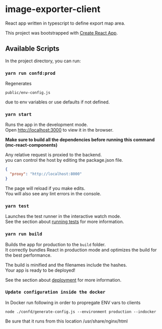 
# image-exporter-client
React app written in typescript to define export map area.<br/>

This project was bootstrapped with [Create React App](https://github.com/facebook/create-react-app).

## Available Scripts

In the project directory, you can run:

### `yarn run confd:prod`

Regenerates 
```
public/env-config.js 
```
due to env variables or use defaults if not defined.<br />

### `yarn start`

Runs the app in the development mode.<br />
Open [http://localhost:3000](http://localhost:3000) to view it in the browser.

**Make sure to build all the dependencies before running this command (mc-react-components)**

Any relative request is proxied to the backend.<br/>
you can control the host by editing the package.json file.
```json
{
  "proxy": "http://localhost:8000"
}
```

The page will reload if you make edits.<br />
You will also see any lint errors in the console.

### `yarn test`

Launches the test runner in the interactive watch mode.<br />
See the section about [running tests](https://facebook.github.io/create-react-app/docs/running-tests) for more information.

### `yarn run build`

Builds the app for production to the `build` folder.<br />
It correctly bundles React in production mode and optimizes the build for the best performance.

The build is minified and the filenames include the hashes.<br />
Your app is ready to be deployed!

See the section about [deployment](https://facebook.github.io/create-react-app/docs/deployment) for more information.

### `Update configuration inside the docker`

In Docker run following in order to propregate ENV vars to clients
```
node ./confd/generate-config.js --environment production --indocker
```
Be sure that it runs from this location /usr/share/nginx/html